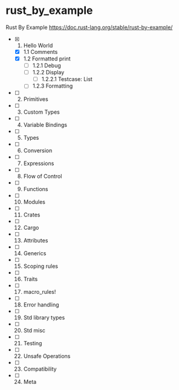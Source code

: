 # rust_by_example
Rust By Example
https://doc.rust-lang.org/stable/rust-by-example/


- [x] 1. Hello World
    - [x] 1.1 Comments
    - [x] 1.2 Formatted print
        - [ ] 1.2.1 Debug
        - [ ] 1.2.2 Display
            - [ ] 1.2.2.1 Testcase: List
        - [ ] 1.2.3 Formatting
- [ ] 2. Primitives
- [ ] 3. Custom Types
- [ ] 4. Variable Bindings
- [ ] 5. Types
- [ ] 6. Conversion
- [ ] 7. Expressions
- [ ] 8. Flow of Control
- [ ] 9. Functions
- [ ] 10. Modules
- [ ] 11. Crates
- [ ] 12. Cargo
- [ ] 13. Attributes
- [ ] 14. Generics
- [ ] 15. Scoping rules
- [ ] 16. Traits
- [ ] 17. macro_rules!
- [ ] 18. Error handling
- [ ] 19. Std library types
- [ ] 20. Std misc
- [ ] 21. Testing
- [ ] 22. Unsafe Operations
- [ ] 23. Compatibility
- [ ] 24. Meta
